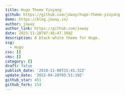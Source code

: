 ```yaml
---
title: Hugo Theme Yinyang
github: https://github.com/joway/hugo-theme-yinyang
demo: https://blog.joway.io/
author: joway
author_link: https://github.com/joway
date: 2023-11-28T07:46:47.108Z
description: A black-white theme for Hugo.
ssg:
  - Hugo
css: []
cms: []
category: []
draft: false
publish_date: '2018-11-08T15:41:32Z'
update_date: '2022-04-28T05:51:19Z'
github_star: 451
github_fork: 154
---
```

